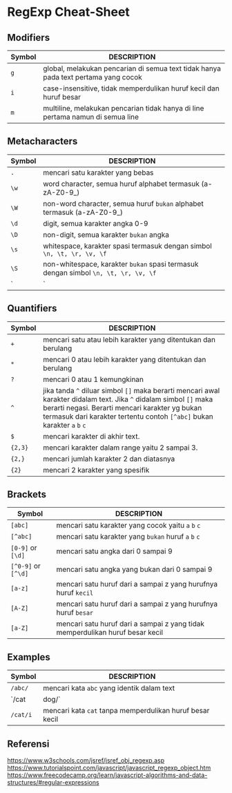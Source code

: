 # RegExp Cheat-Sheet

## Modifiers
Symbol | DESCRIPTION
---|---
`g` | global, melakukan pencarian di semua text tidak hanya pada text pertama yang cocok
`i` | case-insensitive, tidak memperdulikan huruf kecil dan huruf besar
`m` | multiline, melakukan pencarian tidak hanya di line pertama namun di semua line

## Metacharacters
Symbol | DESCRIPTION
---|---
`.` | mencari satu karakter yang bebas
`\w` | word character, semua huruf alphabet termasuk (a-zA-Z0-9_)
`\W` | non-word character, semua huruf `bukan` alphabet termasuk (a-zA-Z0-9_)
`\d` | digit, semua karakter angka 0-9
`\D` | non-digit, semua karakter `bukan` angka
`\s` | whitespace, karakter spasi termasuk dengan simbol `\n, \t, \r, \v, \f`
`\S` | non-whitespace, karakter `bukan` spasi termasuk dengan simbol `\n, \t, \r, \v, \f`
`|` | different possibilities, karakter atau untuk mencari beberapa kemungkinan

## Quantifiers
Symbol | DESCRIPTION
---|---
`+` | mencari satu atau lebih karakter yang ditentukan dan berulang
`*` | mencari 0 atau lebih karakter yang ditentukan dan berulang
`?` | mencari 0 atau 1 kemungkinan
`^` | jika tanda `^` diluar simbol `[]` maka berarti mencari awal karakter didalam text. Jika `^` didalam simbol `[]` maka berarti negasi. Berarti mencari karakter yg bukan termasuk dari karakter tertentu contoh `[^abc]` bukan karakter `a` `b` `c`
`$` | mencari karakter di akhir text.
`{2,3}` | mencari karakter dalam range yaitu 2 sampai 3.
`{2,}` | mencari jumlah karakter 2 dan diatasnya
`{2}` | mencari 2 karakter yang spesifik

## Brackets
Symbol | DESCRIPTION
---|---
`[abc]` | mencari satu karakter yang cocok yaitu `a` `b` `c`
`[^abc]` | mencari satu karakter yang `bukan` huruf `a` `b` `c`
`[0-9]` or `[\d]` | mencari satu angka dari 0 sampai 9
`[^0-9]` or `[^\d]` | mencari satu angka yang bukan dari 0 sampai 9
`[a-z]` | mencari satu huruf dari a sampai z yang hurufnya huruf `kecil`
`[A-Z]` | mencari satu huruf dari a sampai z yang hurufnya huruf `besar`
`[a-Z]` | mencari satu huruf dari a sampai z yang tidak memperdulikan huruf besar kecil

## Examples
Symbol | DESCRIPTION
---|---
`/abc/` | mencari kata `abc` yang identik dalam text
`/cat|dog/` | mencari kata `cat` atau `dog` yang identik dalam text
`/cat/i` | mencari kata `cat` tanpa memperdulikan huruf besar kecil

## Referensi
https://www.w3schools.com/jsref/jsref_obj_regexp.asp 
https://www.tutorialspoint.com/javascript/javascript_regexp_object.htm 
https://www.freecodecamp.org/learn/javascript-algorithms-and-data-structures/#regular-expressions 
